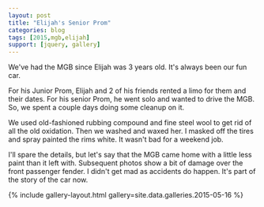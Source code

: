 ```yaml
---
layout: post
title: "Elijah's Senior Prom"
categories: blog
tags: [2015,mgb,elijah]
support: [jquery, gallery]
---
```


We've had the MGB since Elijah was 3 years old. It's always been our fun car.

For his Junior Prom, Elijah and 2 of his friends rented a limo for them and their dates. For his senior
Prom, he went solo and wanted to drive the MGB. So, we spent a couple days doing some cleanup on it.

<!--more-->

We used old-fashioned rubbing compound and fine steel wool to get rid of all the old oxidation. Then
we washed and waxed her. I masked off the tires and spray painted the rims white. It wasn't bad for a
weekend job.

I'll spare the details, but let's say that the MGB came home with a little less paint than it left with.
Subsequent photos show a bit of damage over the front passenger fender. I didn't get mad as accidents do
happen. It's part of the story of the car now.

{% include gallery-layout.html gallery=site.data.galleries.2015-05-16 %}
